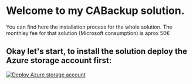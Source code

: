 # Welcome to my CABackup solution.
You can find here the installation process for the whole solution.
The monthley fee for that solution (Microsoft consumption) is aprox 50€

## Okay let's start, to install the solution deploy the Azure storage account first:

[![Deploy Azure storage account](https://aka.ms/deploytoazurebutton)](https://portal.azure.com/#create/Microsoft.Template/uri/https%3A%2F%2Fraw.githubusercontent.com%2FLagler-Gruener%2FAzureSolutions%2Fmaster%2FBillingMail%2FLogicApp%2Fconnectors.json)